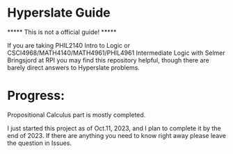 # Hyperslate Guide

***** This is not a official guide! *****

If you are taking PHIL2140 Intro to Logic or CSCI4968/MATH4140/MATH4961/PHIL4961 Intermediate Logic with Selmer Bringsjord at RPI you may find this repository helpful, though there are barely direct answers to Hyperslate problems.

# Progress:

Propositional Calculus part is mostly completed.

I just started this project as of Oct.11, 2023, and I plan to complete it by the end of 2023. If there are anything you need to know right away please leave the question in Issues.
